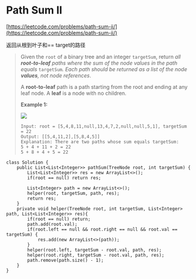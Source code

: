 # Path Sum II

[https://leetcode.com/problems/path-sum-ii/](https://leetcode.com/problems/path-sum-ii/)

返回从根到叶子和== target的路径

> Given the `root` of a binary tree and an integer `targetSum`, return _all **root-to-leaf** paths where the sum of the node values in the path equals_ `targetSum`_. Each path should be returned as a list of the node **values**, not node references_.
>
> A **root-to-leaf** path is a path starting from the root and ending at any leaf node. A **leaf** is a node with no children.
>
> &#x20;
>
> **Example 1:**
>
> ![](https://assets.leetcode.com/uploads/2021/01/18/pathsumii1.jpg)
>
> ```
> Input: root = [5,4,8,11,null,13,4,7,2,null,null,5,1], targetSum = 22
> Output: [[5,4,11,2],[5,8,4,5]]
> Explanation: There are two paths whose sum equals targetSum:
> 5 + 4 + 11 + 2 = 22
> 5 + 8 + 4 + 5 = 22
> ```

```
class Solution {
    public List<List<Integer>> pathSum(TreeNode root, int targetSum) {
        List<List<Integer>> res = new ArrayList<>();
        if(root == null) return res;
        
        List<Integer> path = new ArrayList<>();
        helper(root, targetSum, path, res);
        return res;
    }
    private void helper(TreeNode root, int targetSum, List<Integer> path, List<List<Integer>> res){
        if(root == null) return;
        path.add(root.val);
        if(root.left == null && root.right == null && root.val == targetSum) {
            res.add(new ArrayList<>(path));
        } 
        helper(root.left, targetSum - root.val, path, res);
        helper(root.right, targetSum - root.val, path, res);
        path.remove(path.size() - 1);
    }
}
```
